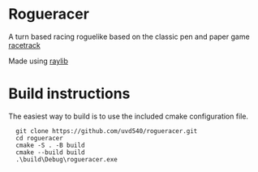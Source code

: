 # Rogueracer
A turn based racing roguelike based on the classic pen and paper game [racetrack](https://en.wikipedia.org/wiki/Racetrack_(game))

Made using [raylib](http://raylib.com)

# Build instructions
The easiest way to build is to use the included cmake configuration file.
```
  git clone https://github.com/uvd540/rogueracer.git
  cd rogueracer
  cmake -S . -B build
  cmake --build build
  .\build\Debug\rogueracer.exe
```
